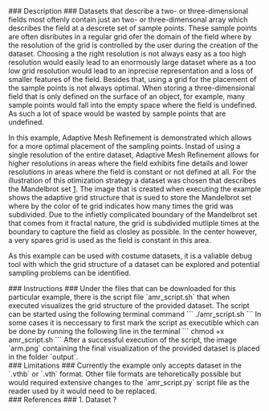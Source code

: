 <div id="description" outline_label="Description" outline_indent="0" markdown="1">
### Description ###
Datasets that describe a two- or three-dimensional fields most oftenly contain just an two- or three-dimensonal array which describes the field at a descrete set of sample points.
These sample points are often disributes in a regular grid ofer the domain of the field where by the resolution of the grid is controlled by the user during the creation of the dataset.
Choosing a the right resolution is not always easy as a too high resolution would easily lead to an enormously large dataset where as a too low grid resolution would lead to an inprecise representation and a loss of smaller features of the field.
Besides that, using a grid for the placement of the sample points is not always optimal.
When storing a three-dimensional field that is only defined on the surface of an object, for example, many sample points would fall into the empty space where the field is undefined.
As such a lot of space would be wasted by sample points that are undefined.

In this example, Adaptive Mesh Refinement is demonstrated which allows for a more optimal placement of the sampling points.
Instad of using a single resolution of the entire dataset, Adaptive Mesh Refinement allows for higher resolutions in areas where the field exhibits fine details and lower resolutions in areas where the field is constant or not defined at all.
For the illustration of this otimization strategy a dataset was chosen that describes the Mandelbrot set [1](#reference_dataset).
The image that is created when executing the example shows the adaptive grid structure that is sued to store the Mandelbrot set where by the color of te grid indicates how many times the grid was subdivided.
Due to the infietly complicated boundary of the Mandelbrot set that comes from it fractal nature, the grid is subdivided mutliple times at the boundary to capture the field as closley as possible.
In the center however, a very spares grid is used as the field is constant in this area.

As this example can be used with costume datasets, it is a valiable debug tool with which the grid structure of a dataset can be explored and potential sampling problems can be identified.
</div>
<div id="instructions" outline_label="Instructions" outline_indent="0" markdown="1">
### Instructions ###
Under the files that can be downloaded for this particular example, there is the script file `amr_script.sh` that when executed visualizes the grid structure of the provided dataset. 
The script can be started using the following terminal command
```
./amr_script.sh
```
In some cases it is neccessary to first mark the script as executible which can be done by running the following line in the terminal
```
chmod +x amr_script.sh
```
After a successful execution of the script, the image `arm.png` containing the final visualization of the provided dataset is placed in the folder `output`. 
</div>
<div id="limitations" outline_label="Limitations" outline_indent="0" markdown="1">
### Limitations ###
Currently the example only accepts dataset in the `.vthb` or `.vth` format.
Other file formats are tehoretically possible but would required extensive changes to the `amr_script.py` script file as the reader used by it would need to be replaced.
</div>
<div id="references" outline_label="References" outline_indent="0" markdown="1">
### References ###
1. <span id="reference_dataset">Dataset ?</span>
</div>
